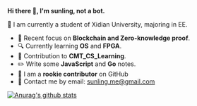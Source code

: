 **Hi there 👋, I'm sunling, not a bot.**

:rocket: I am currently a student of Xidian University, majoring in EE.

- :triangular_flag_on_post: Recent focus on **Blockchain and Zero-knowledge proof**.
- :mag: Currently learning **OS** and **FPGA**.
- :twisted_rightwards_arrows: Contribution to **CMT_CS_Learning**.
- :pencil2: Write some **JavaScript** and **Go** notes.
- :clown_face: I am a **rookie contributor** on GitHub
- 📧 Contact me by email: sunling.me@gmail.com

[![Anurag's github stats](https://github-readme-stats.vercel.app/api?username=sunlingbot&show_icons=true&theme=onedark)](https://github.com/anuraghazra/github-readme-stats)







